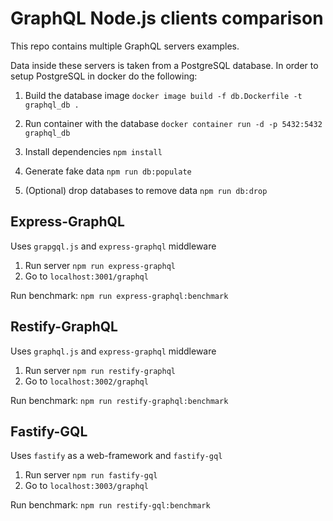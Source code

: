 # GraphQL Node.js clients comparison

This repo contains multiple GraphQL servers examples.

Data inside these servers is taken from a PostgreSQL database.
In order to setup PostgreSQL in docker do the following:

1. Build the database image
   `docker image build -f db.Dockerfile -t graphql_db .`

2. Run container with the database
   `docker container run -d -p 5432:5432 graphql_db`

3. Install dependencies
   `npm install`

4. Generate fake data
   `npm run db:populate`

5. (Optional) drop databases to remove data
   `npm run db:drop`

## Express-GraphQL

Uses `grapgql.js` and `express-graphql` middleware

1. Run server `npm run express-graphql`
2. Go to `localhost:3001/graphql`

Run benchmark: `npm run express-graphql:benchmark`

## Restify-GraphQL

Uses `graphql.js` and `express-graphql` middleware

1. Run server `npm run restify-graphql`
2. Go to `localhost:3002/graphql`

Run benchmark: `npm run restify-graphql:benchmark`

## Fastify-GQL

Uses `fastify` as a web-framework and `fastify-gql`

1. Run server `npm run fastify-gql`
2. Go to `localhost:3003/graphql`

Run benchmark: `npm run restify-gql:benchmark`
